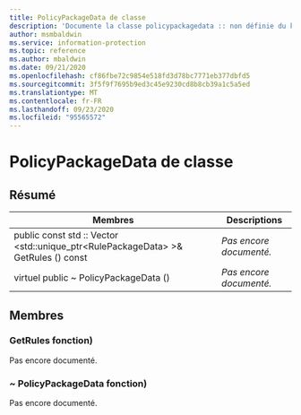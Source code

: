 ```yaml
---
title: PolicyPackageData de classe
description: 'Documente la classe policypackagedata :: non définie du kit de développement logiciel (SDK) Microsoft Information Protection (MIP).'
author: msmbaldwin
ms.service: information-protection
ms.topic: reference
ms.author: mbaldwin
ms.date: 09/21/2020
ms.openlocfilehash: cf86fbe72c9854e518fd3d78bc7771eb377dbfd5
ms.sourcegitcommit: 3f5f9f7695b9ed3c45e9230cd8b8cb39a1c5a5ed
ms.translationtype: MT
ms.contentlocale: fr-FR
ms.lasthandoff: 09/23/2020
ms.locfileid: "95565572"
---
```

# <a name="class-policypackagedata"></a>PolicyPackageData de classe 
  
## <a name="summary"></a>Résumé
 Membres                        | Descriptions                                
--------------------------------|---------------------------------------------
public const std :: Vector \<std::unique_ptr\<RulePackageData\> \>& GetRules () const  | _Pas encore documenté._
virtuel public ~ PolicyPackageData ()  | _Pas encore documenté._
  
## <a name="members"></a>Membres
  
### <a name="getrules-function"></a>GetRules fonction)
Pas encore documenté.

  
### <a name="policypackagedata-function"></a>~ PolicyPackageData fonction)
Pas encore documenté.
